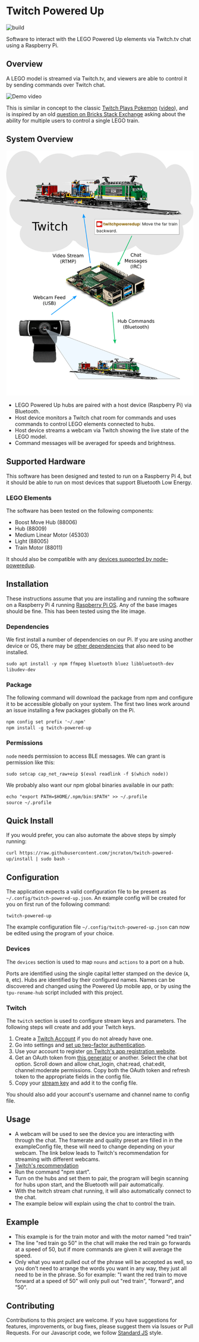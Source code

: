 Twitch Powered Up
=================

![build](https://github.com/jncraton/twitch-powered-up/workflows/build/badge.svg)

Software to interact with the LEGO Powered Up elements via Twitch.tv chat using a Raspberry Pi.

Overview
--------

A LEGO model is streamed via Twitch.tv, and viewers are able to control it by sending commands over Twitch chat.

![Demo video](https://github.com/jncraton/twitch-powered-up/blob/media/demo-optimized.gif?raw=true)

This is similar in concept to the classic [Twitch Plays Pokemon](https://en.wikipedia.org/wiki/Twitch_Plays_Pok%C3%A9mon) ([video](https://www.twitch.tv/videos/40790582)), and is inspired by an old [question on Bricks Stack Exchange](https://bricks.stackexchange.com/questions/10486/can-powered-up-trains-talk-to-multiple-bluetooth-remotes) asking about the ability for multiple users to control a single LEGO train.

System Overview
---------------

![Basic system diagram](https://github.com/jncraton/twitch-powered-up/blob/media/diagram.png?raw=true)

- LEGO Powered Up hubs are paired with a host device (Raspberry Pi) via Bluetooth.
- Host device monitors a Twitch chat room for commands and uses commands to control LEGO elements connected to hubs.
- Host device streams a webcam via Twitch showing the live state of the LEGO model.
- Command messages will be averaged for speeds and brightness.

Supported Hardware
------------------

This software has been designed and tested to run on a Raspberry Pi 4, but it should be able to run on most devices that support Bluetooth Low Energy.

### LEGO Elements

The software has been tested on the following components:

- Boost Move Hub (88006)
- Hub (88009)
- Medium Linear Motor (45303)
- Light (88005)
- Train Motor (88011)

It should also be compatible with any [devices supported by node-poweredup](https://github.com/nathankellenicki/node-poweredup#compatibility).

Installation
------------

These instructions assume that you are installing and running the software on a Raspberry Pi 4 running [Raspberry Pi OS](https://www.raspberrypi.org/software/). Any of the base images should be fine. This has been tested using the lite image.

### Dependencies

We first install a number of dependencies on our Pi. If you are using another device or OS, there may be [other dependencies](https://github.com/abandonware/noble#prerequisites) that also need to be installed.

```
sudo apt install -y npm ffmpeg bluetooth bluez libbluetooth-dev libudev-dev
```

### Package

The following command will download the package from npm and configure it to be accessible globally on your system. The first two lines work around an issue installing a few packages globally on the Pi.

```
npm config set prefix '~/.npm'
npm install -g twitch-powered-up
```

### Permissions

`node` needs permission to access BLE messages. We can grant is permission like this:

```
sudo setcap cap_net_raw+eip $(eval readlink -f $(which node))
```

We probably also want our npm global binaries available in our path:

```
echo "export PATH=$HOME/.npm/bin:$PATH" >> ~/.profile
source ~/.profile
```

Quick Install
-------------

If you would prefer, you can also automate the above steps by simply running:

```
curl https://raw.githubusercontent.com/jncraton/twitch-powered-up/install | sudo bash -
```

Configuration
-------------

The application expects a valid configuration file to be present as `~/.config/twitch-powered-up.json`. An example config will be created for you on first run of the following command:

```
twitch-powered-up
```

The example configuration file `~/.config/twitch-powered-up.json` can now be edited using the program of your choice. 

### Devices

The `devices` section is used to map `nouns` and `actions` to a port on a hub.

Ports are identified using the single capital letter stamped on the device (`A`, `B`, etc). Hubs are identified by their configured names. Names can be discovered and changed using the Powered Up mobile app, or by using the `tpu-rename-hub` script included with this project.

### Twitch

The `twitch` section is used to configure stream keys and parameters. The following steps will create and add your Twitch keys.

1. Create a [Twitch Account](https://twitch.tv) if you do not already have one.
2. Go into settings and [set up two-factor authentication](https://help.twitch.tv/s/article/two-factor-authentication-with-authy?language=en_US). 
3. Use your account to register [on Twitch's app registration website](https://dev.twitch.tv/dashboard/apps/create). 
4. Get an OAuth token from [this generator](https://twitchtokengenerator.com/) or another. Select the chat bot option. Scroll down and allow chat_login, chat:read, chat:edit, channel:moderate permissions. Copy both the OAuth token and refresh token to the appropriate fields in the config file.
5. Copy your [stream key](https://www.twitch.tv/broadcast/dashboard/streamkey) and add it to the config file.

You should also add your account's username and channel name to config file.

Usage
------------
- A webcam will be used to see the device you are interacting with through the chat. The framerate and quality preset are filled in in the exampleConfig file, these will need to change depending on your webcam. The link below leads to Twitch's recommendation for streaming with different webcams.
- [Twitch's recommendation](https://stream.twitch.tv/encoding/)
- Run the command "npm start".
- Turn on the hubs and set them to pair, the program will begin scanning for hubs upon start, and the Bluetooth will pair automatically. 
- With the twitch stream chat running, it will also automatically connect to the chat.
- The example below will explain using the chat to control the train.

Example
------------

- This example is for the train motor and with the motor named "red train"
- The line "red train go 50" in the chat will make the red train go forwards at a speed of 50, but if more commands are given it will average the speed. 
- Only what you want pulled out of the phrase will be accepted as well, so you don't need to arrange the words you want in any way, they just all need to be in the phrase. So for example: "I want the red train to move forward at a speed of 50" will only pull out "red train", "forward", and "50". 

Contributing
------------

Contributions to this project are welcome. If you have suggestions for features, improvements, or bug fixes, please suggest them via Issues or Pull Requests. For our Javascript code, we follow [Standard JS](https://standardjs.com/) style.
